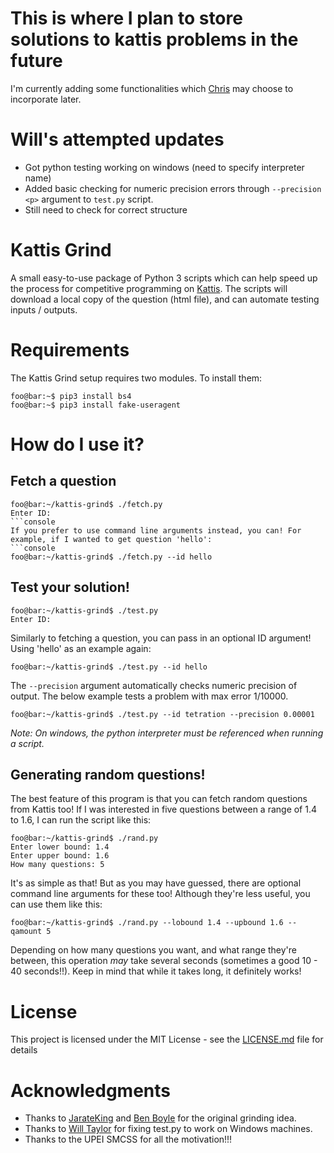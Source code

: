 # This is where I plan to store solutions to kattis problems in the future
I'm currently adding some functionalities which [Chris](https://github.com/chrismacdonaldw) may choose to incorporate later.

# Will's attempted updates
* Got python testing working on windows (need to specify interpreter name)
* Added basic checking for numeric precision errors through `--precision <p>` argument to `test.py` script.
* Still need to check for correct structure

# Kattis Grind
A small easy-to-use package of Python 3 scripts which can help speed up the process for competitive programming on [Kattis](https://open.kattis.com). The scripts will download a local copy of the question (html file), and can automate testing inputs / outputs.

# Requirements
The Kattis Grind setup requires two modules. To install them:
```console
foo@bar:~$ pip3 install bs4
foo@bar:~$ pip3 install fake-useragent
```
# How do I use it?
## Fetch a question
```console
foo@bar:~/kattis-grind$ ./fetch.py
Enter ID:
```console
If you prefer to use command line arguments instead, you can! For example, if I wanted to get question 'hello':
```console
foo@bar:~/kattis-grind$ ./fetch.py --id hello
```

## Test your solution!
```console
foo@bar:~/kattis-grind$ ./test.py
Enter ID:
```
Similarly to fetching a question, you can pass in an optional ID argument! Using 'hello' as an example again:
```console
foo@bar:~/kattis-grind$ ./test.py --id hello
```
The `--precision` argument automatically checks numeric precision of output. The below example tests a problem with max error 1/10000.
```console
foo@bar:~/kattis-grind$ ./test.py --id tetration --precision 0.00001
```
*Note: On windows, the python interpreter must be referenced when running a script.*
## Generating random questions!
The best feature of this program is that you can fetch random questions from Kattis too! If I was interested in five questions between a range of 1.4 to 1.6, I can run the script like this:
```console
foo@bar:~/kattis-grind$ ./rand.py
Enter lower bound: 1.4
Enter upper bound: 1.6
How many questions: 5
```
It's as simple as that! But as you may have guessed, there are optional command line arguments for these too! Although they're less useful, you can use them like this:
```console
foo@bar:~/kattis-grind$ ./rand.py --lobound 1.4 --upbound 1.6 --qamount 5
```
Depending on how many questions you want, and what range they're between, this operation *may* take several seconds (sometimes a good 10 - 40 seconds!!). Keep in mind that while it takes long, it definitely works!

# License
This project is licensed under the MIT License - see the [LICENSE.md](LICENSE) file for details

# Acknowledgments
* Thanks to [JarateKing](https://github.com/JarateKing) and [Ben Boyle](https://github.com/benbdevd) for the original grinding idea.
* Thanks to [Will Taylor](https://github.com/wtaylor17) for fixing test.py to work on Windows machines.
* Thanks to the UPEI SMCSS for all the motivation!!!

